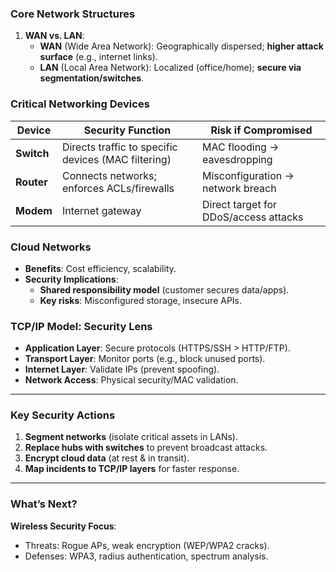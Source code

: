 ### **Core Network Structures**  
1. **WAN vs. LAN**:  
   - **WAN** (Wide Area Network): Geographically dispersed; **higher attack surface** (e.g., internet links).  
   - **LAN** (Local Area Network): Localized (office/home); **secure via segmentation/switches**.  

### **Critical Networking Devices**  
| **Device** | **Security Function**               | **Risk if Compromised**          |  
|------------|-------------------------------------|----------------------------------|  
| **Switch** | Directs traffic to specific devices (MAC filtering) | MAC flooding → eavesdropping    |  
| **Router** | Connects networks; enforces ACLs/firewalls | Misconfiguration → network breach |  
| **Modem**  | Internet gateway                    | Direct target for DDoS/access attacks |  

### **Cloud Networks**  
- **Benefits**: Cost efficiency, scalability.  
- **Security Implications**:  
  - **Shared responsibility model** (customer secures data/apps).  
  - **Key risks**: Misconfigured storage, insecure APIs.  

### **TCP/IP Model: Security Lens**  
- **Application Layer**: Secure protocols (HTTPS/SSH > HTTP/FTP).  
- **Transport Layer**: Monitor ports (e.g., block unused ports).  
- **Internet Layer**: Validate IPs (prevent spoofing).  
- **Network Access**: Physical security/MAC validation.  

---

### **Key Security Actions**  
1. **Segment networks** (isolate critical assets in LANs).  
2. **Replace hubs with switches** to prevent broadcast attacks.  
3. **Encrypt cloud data** (at rest & in transit).  
4. **Map incidents to TCP/IP layers** for faster response.  

---

### **What’s Next?**  
**Wireless Security Focus**:  
- Threats: Rogue APs, weak encryption (WEP/WPA2 cracks).  
- Defenses: WPA3, radius authentication, spectrum analysis.  
